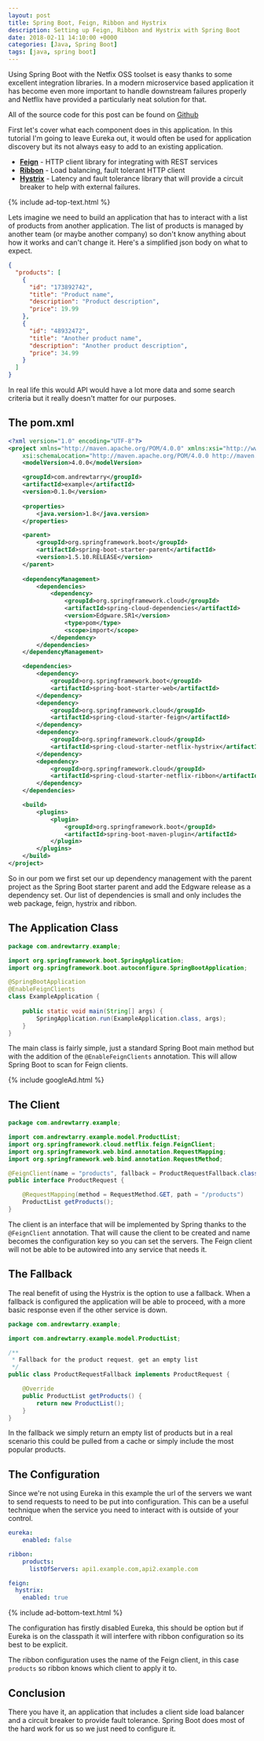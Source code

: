 ```yaml
---
layout: post
title: Spring Boot, Feign, Ribbon and Hystrix
description: Setting up Feign, Ribbon and Hystrix with Spring Boot
date: 2018-02-11 14:10:00 +0000
categories: [Java, Spring Boot]
tags: [java, spring boot]
---
```


Using Spring Boot with the Netfix OSS toolset is easy thanks to some excellent integration libraries. In a modern microservice based application it has become even more important to handle downstream failures properly and Netflix have provided a particularly neat solution for that.

All of the source code for this post can be found on [Github](https://github.com/andrewtarry/spring-boot-feign-ribbon-hystrix)

First let's cover what each component does in this application. In this tutorial I'm going to leave Eureka out, it would often be used for application discovery but its not always easy to add to an existing application.

* **[Feign](https://github.com/OpenFeign/feign)** - HTTP client library for integrating with REST services
* **[Ribbon](https://github.com/Netflix/ribbon)** - Load balancing, fault tolerant HTTP client
* **[Hystrix](https://github.com/Netflix/Hystrix)** - Latency and fault tolerance library that will provide a circuit breaker to help with external failures.

{% include ad-top-text.html %}

Lets imagine we need to build an application that has to interact with a list of products from another application. The list of products is managed by another team (or maybe another company) so don't know anything about how it works and can't change it. Here's a simplified json body on what to expect. 

```json
{
  "products": [
    {
      "id": "173892742",
      "title": "Product name",
      "description": "Product description",
      "price": 19.99
    },
    {
      "id": "48932472",
      "title": "Another product name",
      "description": "Another product description",
      "price": 34.99
    }
  ]
}
```

In real life this would API would have a lot more data and some search criteria but it really doesn't matter for our purposes.

## The pom.xml

```xml
<?xml version="1.0" encoding="UTF-8"?>
<project xmlns="http://maven.apache.org/POM/4.0.0" xmlns:xsi="http://www.w3.org/2001/XMLSchema-instance"
    xsi:schemaLocation="http://maven.apache.org/POM/4.0.0 http://maven.apache.org/xsd/maven-4.0.0.xsd">
    <modelVersion>4.0.0</modelVersion>

    <groupId>com.andrewtarry</groupId>
    <artifactId>example</artifactId>
    <version>0.1.0</version>
    
    <properties>
        <java.version>1.8</java.version>
    </properties>

    <parent>
        <groupId>org.springframework.boot</groupId>
        <artifactId>spring-boot-starter-parent</artifactId>
        <version>1.5.10.RELEASE</version>
    </parent>
    
    <dependencyManagement>
        <dependencies>
            <dependency>
                <groupId>org.springframework.cloud</groupId>
                <artifactId>spring-cloud-dependencies</artifactId>
                <version>Edgware.SR1</version>
                <type>pom</type>
                <scope>import</scope>
            </dependency>
        </dependencies>
    </dependencyManagement>

    <dependencies>
        <dependency>
            <groupId>org.springframework.boot</groupId>
            <artifactId>spring-boot-starter-web</artifactId>
        </dependency>
        <dependency>
            <groupId>org.springframework.cloud</groupId>
            <artifactId>spring-cloud-starter-feign</artifactId>
        </dependency>
        <dependency>
            <groupId>org.springframework.cloud</groupId>
            <artifactId>spring-cloud-starter-netflix-hystrix</artifactId>
        </dependency>
        <dependency>
            <groupId>org.springframework.cloud</groupId>
            <artifactId>spring-cloud-starter-netflix-ribbon</artifactId>
        </dependency>
    </dependencies>

    <build>
        <plugins>
            <plugin>
                <groupId>org.springframework.boot</groupId>
                <artifactId>spring-boot-maven-plugin</artifactId>
            </plugin>
        </plugins>
    </build>
</project>
```

So in our pom we first set our up dependency management with the parent project as the Spring Boot starter parent and add the Edgware release as a dependency set. Our list of dependencies is small and only includes the web package, feign, hystrix and ribbon.

## The Application Class

```java
package com.andrewtarry.example;

import org.springframework.boot.SpringApplication;
import org.springframework.boot.autoconfigure.SpringBootApplication;

@SpringBootApplication
@EnableFeignClients
class ExampleApplication {
    
    public static void main(String[] args) {
        SpringApplication.run(ExampleApplication.class, args);
    }
}

```

The main class is fairly simple, just a standard Spring Boot main method but with the addition of the `@EnableFeignClients` annotation. This will allow Spring Boot to scan for Feign clients.

{% include googleAd.html %}

## The Client

```java
package com.andrewtarry.example;

import com.andrewtarry.example.model.ProductList;
import org.springframework.cloud.netflix.feign.FeignClient;
import org.springframework.web.bind.annotation.RequestMapping;
import org.springframework.web.bind.annotation.RequestMethod;

@FeignClient(name = "products", fallback = ProductRequestFallback.class)
public interface ProductRequest {

    @RequestMapping(method = RequestMethod.GET, path = "/products")
    ProductList getProducts();
}

```

The client is an interface that will be implemented by Spring thanks to the `@FeignClient` annotation. That will cause the client to be created and name becomes the configuration key so you can set the servers. The Feign client will not be able to be autowired into any service that needs it.

## The Fallback

The real benefit of using the Hystrix is the option to use a fallback. When a fallback is configured the application will be able to proceed, with a more basic response even if the other service is down.

```java
package com.andrewtarry.example;

import com.andrewtarry.example.model.ProductList;

/**
 * Fallback for the product request, get an empty list
 */
public class ProductRequestFallback implements ProductRequest {

    @Override
    public ProductList getProducts() {
        return new ProductList();
    }
}

```

In the fallback we simply return an empty list of products but in a real scenario this could be pulled from a cache or simply include the most popular products.

## The Configuration

Since we're not using Eureka in this example the url of the servers we want to send requests to need to be put into configuration. This can be a useful technique when the service you need to interact with is outside of your control.

```yaml
eureka:
    enabled: false

ribbon:
    products:
      listOfServers: api1.example.com,api2.example.com

feign:
  hystrix:
    enabled: true
```

{% include ad-bottom-text.html %}

The configuration has firstly disabled Eureka, this should be option but if Eureka is on the classpath it will interfere with ribbon configuration so its best to be explicit.

The ribbon configuration uses the name of the Feign client, in this case `products` so ribbon knows which client to apply it to.

## Conclusion

There you have it, an application that includes a client side load balancer and a circuit breaker to provide fault tolerance. Spring Boot does most of the hard work for us so we just need to configure it.

